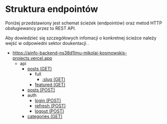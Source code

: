 # Struktura endpointów

Poniżej przedstawiony jest schemat ścieżek (endpointów) oraz metod HTTP obsługiewancy przez to REST API.

Aby dowiedzieć się szczegółowych infomacji o konkretnej ścieżce należy wejść w odpowiedni sektor doukentacji .

- https://ainfo-backend-ns38d1lmu-mikolaj-kosmowskis-projects.vercel.app
  - api
    - [posts (GET)](./posts/readingPosts.md#pobieranie-pełnego-postu)
      - full
        - [:slug (GET)](./posts/readingPosts.md#pobieranie-listy-postów)
      - [featured (GET)](./posts/readingPosts.md#pobieranie-polecanych-postów)
    - [posts [POST]](./posts/creatingPosts.md)
    - auth
      - [login (POST)](./auth/loginSystem.md#logowanie)
      - [refresh (POST)](./auth/loginSystem.md#odświeżanie)
      - [logout (POST)](./auth/loginSystem.md#wylogowanie)
    - [categories (GET)](./categories/readingCategories.md)
